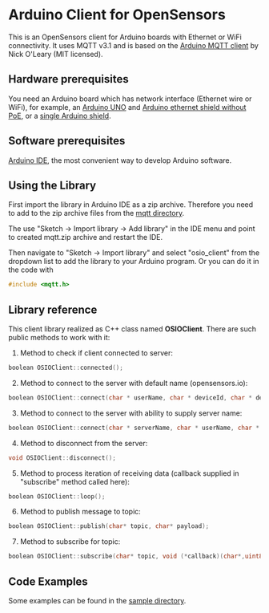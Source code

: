 # Arduino Client for OpenSensors

This is an OpenSensors client for Arduino boards with Ethernet or WiFi connectivity. It uses MQTT v3.1 and is based
on the [Arduino MQTT client](http://knolleary.net/arduino-client-for-mqtt/) by Nick O'Leary (MIT licensed).

## Hardware prerequisites

You need an Arduino board which has network interface (Ethernet wire or WiFi), for example, an [Arduino UNO](http://arduino.cc/en/Main/arduinoBoardUno) and [Arduino ethernet shield without PoE](http://store.arduino.cc/product/A000072), or a [single Arduino shield](http://arduino.cc/en/Main/ArduinoEthernetShield).

## Software prerequisites

[Arduino IDE](http://arduino.cc/en/main/software), the most convenient way to develop Arduino software.

## Using the Library

First import the library in Arduino IDE as a zip archive. Therefore you need
to add to the zip archive files from the [mqtt directory](./osio_client).

The use "Sketch -> Import library -> Add library" in the IDE menu and point to created mqtt.zip archive
and restart the IDE. 

Then navigate to "Sketch -> Import library" and select "osio_client" from the dropdown list to add
the library to your Arduino program. Or you can do it in the code with

``` c
#include <mqtt.h>
```

## Library reference

This client library realized as C++ class named **OSIOClient**. There are such public methods to work with it:

1. Method to check if client connected to server:

``` c
boolean OSIOClient::connected();
```

2. Method to connect to the server with default name (opensensors.io):

``` c
boolean OSIOClient::connect(char * userName, char * deviceId, char * devicePassword);
```

3. Method to connect to the server with ability to supply server name:

``` c
boolean OSIOClient::connect(char * serverName, char * userName, char * deviceId, char * devicePassword);
```

4. Method to disconnect from the server:

``` c
void OSIOClient::disconnect();
```

5. Method to process iteration of receiving data (callback supplied in "subscribe" method called here):

``` c
boolean OSIOClient::loop();
```

6. Method to publish message to topic:

``` c
boolean OSIOClient::publish(char* topic, char* payload);
```

7. Method to subscribe for topic:

``` c
boolean OSIOClient::subscribe(char* topic, void (*callback)(char*,uint8_t*,unsigned int));
```

## Code Examples

Some examples can be found in the [sample directory](./sample).
